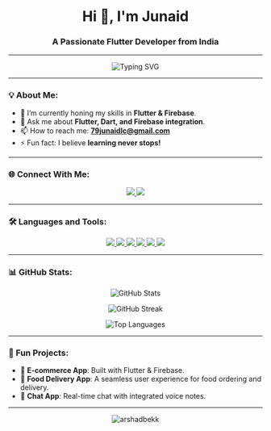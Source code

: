 <h1 align="center">Hi 👋, I'm Junaid</h1>
<h3 align="center">A Passionate Flutter Developer from India</h3>

---

<p align="center">
  <img src="https://readme-typing-svg.herokuapp.com?font=Roboto&color=%2336BCF7&size=25&center=true&vCenter=true&lines=Flutter+Developer+%7C+UI+Designer;Open+to+Collaborations+and+Projects;Lifelong+Learner+%F0%9F%8C%8E" alt="Typing SVG" />
</p>

---

### 💡 About Me:
- 🌱 I’m currently honing my skills in **Flutter & Firebase**.
- 💬 Ask me about **Flutter, Dart, and Firebase integration**.
- 📫 How to reach me: **79junaidlc@gmail.com**
- ⚡ Fun fact: I believe **learning never stops!**

---

### 🌐 Connect With Me:
<p align="center">
  <a href="https://www.linkedin.com/in/junaidlc" target="_blank">
    <img src="https://img.shields.io/badge/-LinkedIn-%230077B5?style=for-the-badge&logo=linkedin&logoColor=white" />
  </a>
  <a href="https://instagram.com/ar.xhad" target="_blank">
    <img src="https://img.shields.io/badge/-Instagram-%23E4405F?style=for-the-badge&logo=instagram&logoColor=white" />
  </a>
</p>

---

### 🛠️ Languages and Tools:
<p align="center">
  <a href="https://flutter.dev" target="_blank">
    <img src="https://img.shields.io/badge/Flutter-%2302569B.svg?style=for-the-badge&logo=Flutter&logoColor=white" />
  </a>
  <a href="https://dart.dev" target="_blank">
    <img src="https://img.shields.io/badge/Dart-%230175C2.svg?style=for-the-badge&logo=Dart&logoColor=white" />
  </a>
  <a href="https://firebase.google.com" target="_blank">
    <img src="https://img.shields.io/badge/Firebase-%23039BE5.svg?style=for-the-badge&logo=firebase" />
  </a>
  <a href="https://figma.com" target="_blank">
    <img src="https://img.shields.io/badge/Figma-%23F24E1E.svg?style=for-the-badge&logo=figma&logoColor=white" />
  </a>
  <a href="https://getbootstrap.com" target="_blank">
    <img src="https://img.shields.io/badge/Bootstrap-%23563D7C.svg?style=for-the-badge&logo=bootstrap&logoColor=white" />
  </a>
  <a href="https://java.com" target="_blank">
    <img src="https://img.shields.io/badge/Java-%23ED8B00.svg?style=for-the-badge&logo=java&logoColor=white" />
  </a>
</p>

---

### 📊 GitHub Stats:
<p align="center">
  <img src="https://github-readme-stats.vercel.app/api?username=Junaidlc&show_icons=true&theme=radical" alt="GitHub Stats" />
</p>
<p align="center">
  <img src="https://github-readme-streak-stats.herokuapp.com/?user=Junaidlc&theme=radical" alt="GitHub Streak" />
</p>
<p align="center">
  <img src="https://github-readme-stats.vercel.app/api/top-langs/?username=Junaidlc&layout=compact&theme=radical" alt="Top Languages" />
</p>

---

### 🚀 Fun Projects:
- 🛒 **E-commerce App**: Built with Flutter & Firebase.
- 🍔 **Food Delivery App**: A seamless user experience for food ordering and delivery.
- 📱 **Chat App**: Real-time chat with integrated voice notes.

---

<p align="center"> 
  <img src="https://komarev.com/ghpvc/?username=arshadbekk&label=Profile%20views&color=0e75b6&style=flat" alt="arshadbekk" /> 
</p>
